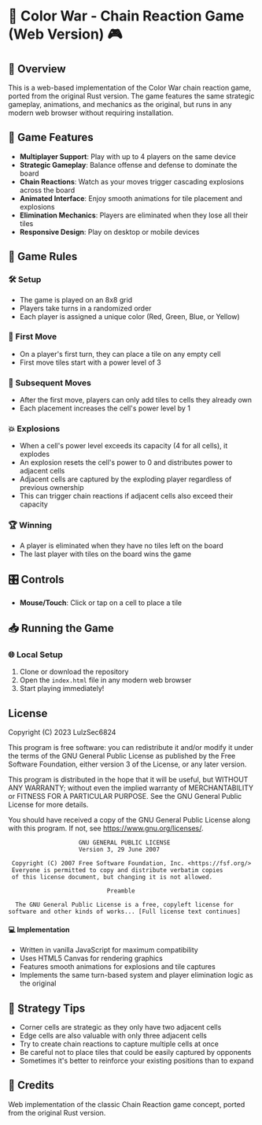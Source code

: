 # 🎨 Color War - Chain Reaction Game (Web Version) 🎮

## 🌟 Overview
This is a web-based implementation of the Color War chain reaction game, ported from the original Rust version. The game features the same strategic gameplay, animations, and mechanics as the original, but runs in any modern web browser without requiring installation.

## 🚀 Game Features
- **Multiplayer Support**: Play with up to 4 players on the same device
- **Strategic Gameplay**: Balance offense and defense to dominate the board
- **Chain Reactions**: Watch as your moves trigger cascading explosions across the board
- **Animated Interface**: Enjoy smooth animations for tile placement and explosions
- **Elimination Mechanics**: Players are eliminated when they lose all their tiles
- **Responsive Design**: Play on desktop or mobile devices

## 📜 Game Rules

### 🛠️ Setup
- The game is played on an 8x8 grid
- Players take turns in a randomized order
- Each player is assigned a unique color (Red, Green, Blue, or Yellow)

### 🎲 First Move
- On a player's first turn, they can place a tile on any empty cell
- First move tiles start with a power level of 3

### 🔄 Subsequent Moves
- After the first move, players can only add tiles to cells they already own
- Each placement increases the cell's power level by 1

### 💥 Explosions
- When a cell's power level exceeds its capacity (4 for all cells), it explodes
- An explosion resets the cell's power to 0 and distributes power to adjacent cells
- Adjacent cells are captured by the exploding player regardless of previous ownership
- This can trigger chain reactions if adjacent cells also exceed their capacity

### 🏆 Winning
- A player is eliminated when they have no tiles left on the board
- The last player with tiles on the board wins the game

## 🎛️ Controls
- **Mouse/Touch**: Click or tap on a cell to place a tile

## 📥 Running the Game

### 🌐 Local Setup
1. Clone or download the repository
2. Open the `index.html` file in any modern web browser
3. Start playing immediately!

## License

Copyright (C) 2023 LulzSec6824

This program is free software: you can redistribute it and/or modify it under the terms of the GNU General Public License as published by the Free Software Foundation, either version 3 of the License, or any later version.

This program is distributed in the hope that it will be useful, but WITHOUT ANY WARRANTY; without even the implied warranty of MERCHANTABILITY or FITNESS FOR A PARTICULAR PURPOSE. See the GNU General Public License for more details.

You should have received a copy of the GNU General Public License along with this program. If not, see <https://www.gnu.org/licenses/>.

```
                    GNU GENERAL PUBLIC LICENSE
                    Version 3, 29 June 2007

 Copyright (C) 2007 Free Software Foundation, Inc. <https://fsf.org/>
 Everyone is permitted to copy and distribute verbatim copies
 of this license document, but changing it is not allowed.

                            Preamble

  The GNU General Public License is a free, copyleft license for
software and other kinds of works... [Full license text continues] 
```

#### 💻 Implementation
- Written in vanilla JavaScript for maximum compatibility
- Uses HTML5 Canvas for rendering graphics
- Features smooth animations for explosions and tile captures
- Implements the same turn-based system and player elimination logic as the original

## 🧠 Strategy Tips
- Corner cells are strategic as they only have two adjacent cells
- Edge cells are also valuable with only three adjacent cells
- Try to create chain reactions to capture multiple cells at once
- Be careful not to place tiles that could be easily captured by opponents
- Sometimes it's better to reinforce your existing positions than to expand

## 🙏 Credits
Web implementation of the classic Chain Reaction game concept, ported from the original Rust version.
